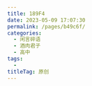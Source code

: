 ```yaml
---
title: 189F4
date: 2023-05-09 17:07:30
permalink: /pages/b49c6f/
categories:
  - 闲言碎语
  - 酒肉君子
  - 高中
tags:
  - 
titleTag: 原创
---
```

